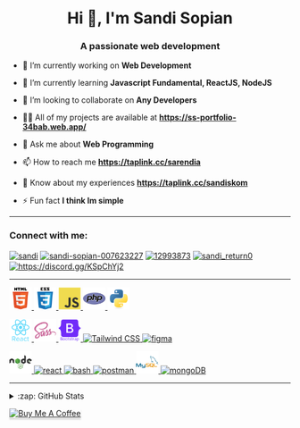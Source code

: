 <h1 align="center">Hi 👋, I'm Sandi Sopian</h1>
<h3 align="center">A passionate web development</h3>

- 🔭 I’m currently working on **Web Development**

- 🌱 I’m currently learning **Javascript Fundamental, ReactJS, NodeJS**

- 👯 I’m looking to collaborate on **Any Developers**

- 👨‍💻 All of my projects are available at **https://ss-portfolio-34bab.web.app/**
  
- 💬 Ask me about **Web Programming**

- 📫 How to reach me **https://taplink.cc/sarendia**

- 📄 Know about my experiences **https://taplink.cc/sandiskom**

- ⚡ Fun fact **I think Im simple**

---

<h3 align="left">Connect with me:</h3>
<p align="left">
<a href="https://dev.to/sandi" target="blank"><img align="center" src="https://raw.githubusercontent.com/rahuldkjain/github-profile-readme-generator/master/src/images/icons/Social/devto.svg" alt="sandi" height="30" width="40" /></a>
<a href="https://linkedin.com/in/sandi-sopian-007623227" target="blank"><img align="center" src="https://raw.githubusercontent.com/rahuldkjain/github-profile-readme-generator/master/src/images/icons/Social/linked-in-alt.svg" alt="sandi-sopian-007623227" height="30" width="40" /></a>
<a href="https://stackoverflow.com/users/12993873" target="blank"><img align="center" src="https://raw.githubusercontent.com/rahuldkjain/github-profile-readme-generator/master/src/images/icons/Social/stack-overflow.svg" alt="12993873" height="30" width="40" /></a>
<a href="https://instagram.com/sandi_return0" target="blank"><img align="center" src="https://raw.githubusercontent.com/rahuldkjain/github-profile-readme-generator/master/src/images/icons/Social/instagram.svg" alt="sandi_return0" height="30" width="40" /></a>
<a href="https://discord.gg/https://discord.gg/KSpChYj2" target="blank"><img align="center" src="https://raw.githubusercontent.com/rahuldkjain/github-profile-readme-generator/master/src/images/icons/Social/discord.svg" alt="https://discord.gg/KSpChYj2" height="30" width="40" /></a>
</p>

---

<p align="left">
  <a href="https://www.w3.org/html/" target="_blank" rel="noreferrer"> <img src="https://raw.githubusercontent.com/devicons/devicon/master/icons/html5/html5-original-wordmark.svg" alt="html5" width="40" height="40" /> </a>
  <a href="https://www.w3schools.com/css/" target="_blank" rel="noreferrer"> <img src="https://raw.githubusercontent.com/devicons/devicon/master/icons/css3/css3-original-wordmark.svg" alt="css3" width="40" height="40" /> </a>
  <a href="https://developer.mozilla.org/en-US/docs/Web/JavaScript" target="_blank" rel="noreferrer">
    <img src="https://raw.githubusercontent.com/devicons/devicon/master/icons/javascript/javascript-original.svg" alt="javascript" width="40" height="40" />
  </a>
  <a href="https://www.php.net" target="_blank" rel="noreferrer"> <img src="https://raw.githubusercontent.com/devicons/devicon/master/icons/php/php-original.svg" alt="php" width="40" height="40" /> </a>
  <a href="https://www.python.org" target="_blank" rel="noreferrer"> <img src="https://raw.githubusercontent.com/devicons/devicon/master/icons/python/python-original.svg" alt="python" width="40" height="40" /> </a>
  
  
  <a href="https://reactjs.org/" target="_blank" rel="noreferrer"> <img src="https://raw.githubusercontent.com/devicons/devicon/master/icons/react/react-original-wordmark.svg" alt="react" width="40" height="40" /> </a>
  <a href="https://sass-lang.com" target="_blank" rel="noreferrer"> <img src="https://raw.githubusercontent.com/devicons/devicon/master/icons/sass/sass-original.svg" alt="sass" width="40" height="40" /> </a>
  <a href="https://getbootstrap.com" target="_blank" rel="noreferrer"> <img src="https://raw.githubusercontent.com/devicons/devicon/master/icons/bootstrap/bootstrap-plain-wordmark.svg" alt="bootstrap" width="40" height="40" /> </a>
  <a href="https://tailwindcss.com/" target="_blank" rel="noreferrer">
  <img src="https://static.cdnlogo.com/logos/t/34/tailwind-css.svg" alt="Tailwind CSS" width="40" height="40" />
</a>
  <a href="https://www.figma.com/" target="_blank" rel="noreferrer"> <img src="https://www.vectorlogo.zone/logos/figma/figma-icon.svg" alt="figma" width="40" height="40" /> </a>


  <a href="https://nodejs.org" target="_blank" rel="noreferrer"> <img src="https://raw.githubusercontent.com/devicons/devicon/master/icons/nodejs/nodejs-original-wordmark.svg" alt="nodejs" width="40" height="40" /> </a>
<a href="https://expressjs.com/" target="_blank" rel="noreferrer"> <img src="https://cdn.jsdelivr.net/gh/devicons/devicon/icons/express/express-original-wordmark.svg" alt="react" width="40" height="40" /> </a> 
  <a href="https://www.gnu.org/software/bash/" target="_blank" rel="noreferrer"> <img src="https://www.vectorlogo.zone/logos/gnu_bash/gnu_bash-icon.svg" alt="bash" width="40" height="40" /> </a>
 <a href="https://postman.com" target="_blank" rel="noreferrer"> <img src="https://www.vectorlogo.zone/logos/getpostman/getpostman-icon.svg" alt="postman" width="40" height="40" /> </a>
 <a href="https://www.mysql.com/" target="_blank" rel="noreferrer"> <img src="https://raw.githubusercontent.com/devicons/devicon/master/icons/mysql/mysql-original-wordmark.svg" alt="mysql" width="40" height="40" /> </a>
  <a href="https://www.mongodb.com/" target="_blank" rel="noreferrer"> <img src="https://cdn.jsdelivr.net/gh/devicons/devicon/icons/mongodb/mongodb-original-wordmark.svg" alt="mongoDB" width="40" height="40" /> </a>
</p>

---

<details>
  <summary>:zap: GitHub Stats</summary>

  <img align="left" alt="shunasand53 GitHub Stats" src="https://github-readme-stats-eta-five-32.vercel.app/api?username=sandisopian&show_icons=true&hide_border=true&include_all_commits&theme=tokyonight" />
  
  <br/>
 
  
  [![Top Langs](https://github-readme-stats-eta-five-32.vercel.app/api/top-langs/?username=sandisopian&layout=compact&theme=tokyonight)](https://github.com/sandisopian/github-readme-stats)

</details>

<a href="https://www.buymeacoffee.com/Sands1" target="_blank"><img src="https://www.buymeacoffee.com/assets/img/custom_images/orange_img.png" alt="Buy Me A Coffee" style="height: 41px !important;width: 174px !important;box-shadow: 0px 3px 2px 0px rgba(190, 190, 190, 0.5) !important;-webkit-box-shadow: 0px 3px 2px 0px rgba(190, 190, 190, 0.5) !important;" ></a>

